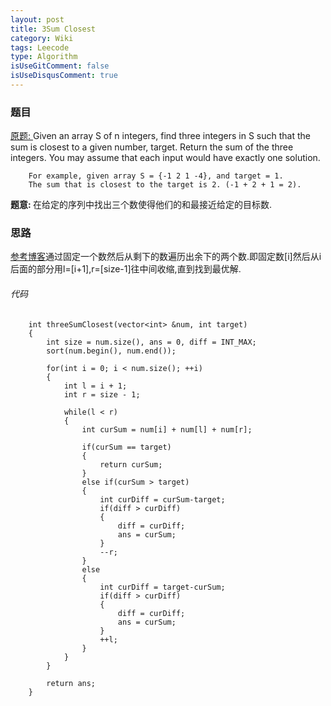 ```yaml
---
layout: post
title: 3Sum Closest 
category: Wiki
tags: Leecode
type: Algorithm
isUseGitComment: false
isUseDisqusComment: true
---
```


### 题目
[原题: ](//oj.leetcode.com/problems/3Sum-Closest/)Given an array S of n integers, find three integers in S such that the sum is closest to a given number, target. Return the sum of the three integers. You may assume that each input would have exactly one solution.

        For example, given array S = {-1 2 1 -4}, and target = 1.
        The sum that is closest to the target is 2. (-1 + 2 + 1 = 2).

<b>题意: </b>
在给定的序列中找出三个数使得他们的和最接近给定的目标数.

### 思路
[参考博客](//blog.csdn.net/martin_liang/article/details/8945659)通过固定一个数然后从剩下的数遍历出余下的两个数.即固定数[i]然后从i后面的部分用l=[i+1],r=[size-1]往中间收缩,直到找到最优解.

###### 代码

		int threeSumClosest(vector<int> &num, int target) 
        {
            int size = num.size(), ans = 0, diff = INT_MAX;
            sort(num.begin(), num.end());
            
            for(int i = 0; i < num.size(); ++i)
            {
                int l = i + 1;
                int r = size - 1;
                
                while(l < r)
                {
                    int curSum = num[i] + num[l] + num[r];
                    
                    if(curSum == target)
                    {
                        return curSum;
                    }
                    else if(curSum > target)
                    {
                        int curDiff = curSum-target;
                        if(diff > curDiff)
                        {
                            diff = curDiff;
                            ans = curSum;
                        }
                        --r;
                    }
                    else
                    {
                        int curDiff = target-curSum;
                        if(diff > curDiff)
                        {
                            diff = curDiff;
                            ans = curSum;
                        }
                        ++l;
                    }
                }
            }
            
            return ans;
        }